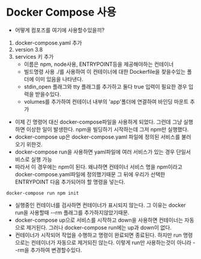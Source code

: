 # Docker Compose 사용

- 어떻게 컴포즈를 여기에 사용할수있을끼?

1. docker-compose.yaml 추가
2. version 3.8
3. services 키 추가
   - 이름은 npm, node사용, ENTRYPOINT등을 제공해야하는 컨테이너
   - 빌드명령 사용 ./를 사용하여 이 컨테이너에 대한 Dockerfile을 찾을수있는 폴더에 이미 있음을 나타낸다.
   - stdin_open 플래그와 tty 플래그를 추가하고 둘다 true 입력이 필요한 경우 입력을 받을수있다.
   - volumes를 추가하여 컨테이너 내부의 'app'폴더에 연결하여 바인딩 마운트 추가

- 이제 긴 명령어 대신 docker-compose파일을 사용하게 되었다. 그런데 그냥 실행하면 이상한 일이 발생한다. npm을 빌딩하기 시작하는데 그저 npm만 실행했다.
- docker-compose up은 docker-compose.yaml 파일에 정의된 서비스를 불러오기 위한것.
- docker-compose run을 사용하면 yaml파일에 여러 서비스가 있는 경우 단일서비스로 실행 가능
- 따라서 이 경우에는 npm이 된다. 왜냐하면 컨테이너 서비스 명을 npm이라고 docker-compose.yaml파일에 정의했기때문 그 뒤에 우리가 선택한 ENTRYPOINT 다음 추가되어야 할 명령을 넣는다.

```
docker-compose run npm init
```

- 실행중인 컨테이너를 검사하면 컨테이너가 표시되지 않는다. 그 이유는 docker run을 사용할때 --rm 플래그를 추가하지않았기때문.
- docker-compose up으로 서비스를 시작하고 down을 사용하면 컨테이너는 자동으로 제거된다. 그러나 docker-compose run에는 up과 down이 없다.
- 컨테이너가 시작되어 작업을 수행하고 명령이 완료되면 종료된다. 하지만 run 명령으로는 컨테이너가 자동으로 제거되진 않는다. 이렇게 run만 사용하는것이 아니라 --rm을 추가하여 변경할수있다.
